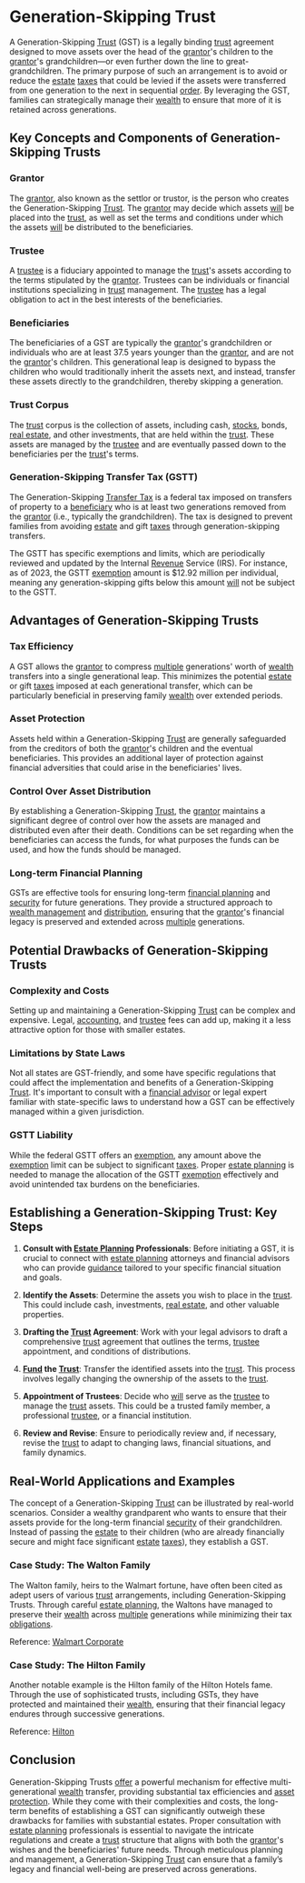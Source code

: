 # Generation-Skipping Trust

A Generation-Skipping [Trust](../t/trust.md) (GST) is a legally binding [trust](../t/trust.md) agreement designed to move assets over the head of the [grantor](../g/grantor.md)'s children to the [grantor](../g/grantor.md)'s grandchildren—or even further down the line to great-grandchildren. The primary purpose of such an arrangement is to avoid or reduce the [estate](../e/estate.md) [taxes](../t/taxes.md) that could be levied if the assets were transferred from one generation to the next in sequential [order](../o/order.md). By leveraging the GST, families can strategically manage their [wealth](../w/wealth.md) to ensure that more of it is retained across generations.

## Key Concepts and Components of Generation-Skipping Trusts

### Grantor
The [grantor](../g/grantor.md), also known as the settlor or trustor, is the person who creates the Generation-Skipping [Trust](../t/trust.md). The [grantor](../g/grantor.md) may decide which assets [will](../w/will.md) be placed into the [trust](../t/trust.md), as well as set the terms and conditions under which the assets [will](../w/will.md) be distributed to the beneficiaries.

### Trustee
A [trustee](../t/trustee.md) is a fiduciary appointed to manage the [trust](../t/trust.md)'s assets according to the terms stipulated by the [grantor](../g/grantor.md). Trustees can be individuals or financial institutions specializing in [trust](../t/trust.md) management. The [trustee](../t/trustee.md) has a legal obligation to act in the best interests of the beneficiaries.

### Beneficiaries
The beneficiaries of a GST are typically the [grantor](../g/grantor.md)'s grandchildren or individuals who are at least 37.5 years younger than the [grantor](../g/grantor.md), and are not the [grantor](../g/grantor.md)'s children. This generational leap is designed to bypass the children who would traditionally inherit the assets next, and instead, transfer these assets directly to the grandchildren, thereby skipping a generation.

### Trust Corpus
The [trust](../t/trust.md) corpus is the collection of assets, including cash, [stocks](../s/stock.md), bonds, [real estate](../r/real_estate.md), and other investments, that are held within the [trust](../t/trust.md). These assets are managed by the [trustee](../t/trustee.md) and are eventually passed down to the beneficiaries per the [trust](../t/trust.md)'s terms.

### Generation-Skipping Transfer Tax (GSTT)
The Generation-Skipping [Transfer Tax](../t/transfer_tax.md) is a federal tax imposed on transfers of property to a [beneficiary](../b/beneficiary.md) who is at least two generations removed from the [grantor](../g/grantor.md) (i.e., typically the grandchildren). The tax is designed to prevent families from avoiding [estate](../e/estate.md) and gift [taxes](../t/taxes.md) through generation-skipping transfers.

The GSTT has specific exemptions and limits, which are periodically reviewed and updated by the Internal [Revenue](../r/revenue.md) Service (IRS). For instance, as of 2023, the GSTT [exemption](../e/exemption.md) amount is $12.92 million per individual, meaning any generation-skipping gifts below this amount [will](../w/will.md) not be subject to the GSTT.

## Advantages of Generation-Skipping Trusts

### Tax Efficiency
A GST allows the [grantor](../g/grantor.md) to compress [multiple](../m/multiple.md) generations' worth of [wealth](../w/wealth.md) transfers into a single generational leap. This minimizes the potential [estate](../e/estate.md) or gift [taxes](../t/taxes.md) imposed at each generational transfer, which can be particularly beneficial in preserving family [wealth](../w/wealth.md) over extended periods.

### Asset Protection
Assets held within a Generation-Skipping [Trust](../t/trust.md) are generally safeguarded from the creditors of both the [grantor](../g/grantor.md)'s children and the eventual beneficiaries. This provides an additional layer of protection against financial adversities that could arise in the beneficiaries' lives.

### Control Over Asset Distribution
By establishing a Generation-Skipping [Trust](../t/trust.md), the [grantor](../g/grantor.md) maintains a significant degree of control over how the assets are managed and distributed even after their death. Conditions can be set regarding when the beneficiaries can access the funds, for what purposes the funds can be used, and how the funds should be managed.

### Long-term Financial Planning
GSTs are effective tools for ensuring long-term [financial planning](../f/financial_planning.md) and [security](../s/security.md) for future generations. They provide a structured approach to [wealth management](../w/wealth_management.md) and [distribution](../d/distribution.md), ensuring that the [grantor](../g/grantor.md)'s financial legacy is preserved and extended across [multiple](../m/multiple.md) generations.

## Potential Drawbacks of Generation-Skipping Trusts

### Complexity and Costs
Setting up and maintaining a Generation-Skipping [Trust](../t/trust.md) can be complex and expensive. Legal, [accounting](../a/accounting.md), and [trustee](../t/trustee.md) fees can add up, making it a less attractive option for those with smaller estates.

### Limitations by State Laws
Not all states are GST-friendly, and some have specific regulations that could affect the implementation and benefits of a Generation-Skipping [Trust](../t/trust.md). It's important to consult with a [financial advisor](../f/financial_advisor.md) or legal expert familiar with state-specific laws to understand how a GST can be effectively managed within a given jurisdiction.

### GSTT Liability
While the federal GSTT offers an [exemption](../e/exemption.md), any amount above the [exemption](../e/exemption.md) limit can be subject to significant [taxes](../t/taxes.md). Proper [estate planning](../e/estate_planning.md) is needed to manage the allocation of the GSTT [exemption](../e/exemption.md) effectively and avoid unintended tax burdens on the beneficiaries.

## Establishing a Generation-Skipping Trust: Key Steps

1. **Consult with [Estate Planning](../e/estate_planning.md) Professionals**: Before initiating a GST, it is crucial to connect with [estate planning](../e/estate_planning.md) attorneys and financial advisors who can provide [guidance](../g/guidance.md) tailored to your specific financial situation and goals.

2. **Identify the Assets**: Determine the assets you wish to place in the [trust](../t/trust.md). This could include cash, investments, [real estate](../r/real_estate.md), and other valuable properties.

3. **Drafting the [Trust](../t/trust.md) Agreement**: Work with your legal advisors to draft a comprehensive [trust](../t/trust.md) agreement that outlines the terms, [trustee](../t/trustee.md) appointment, and conditions of distributions.

4. **[Fund](../f/fund.md) the [Trust](../t/trust.md)**: Transfer the identified assets into the [trust](../t/trust.md). This process involves legally changing the ownership of the assets to the [trust](../t/trust.md).

5. **Appointment of Trustees**: Decide who [will](../w/will.md) serve as the [trustee](../t/trustee.md) to manage the [trust](../t/trust.md) assets. This could be a trusted family member, a professional [trustee](../t/trustee.md), or a financial institution.

6. **Review and Revise**: Ensure to periodically review and, if necessary, revise the [trust](../t/trust.md) to adapt to changing laws, financial situations, and family dynamics.

## Real-World Applications and Examples

The concept of a Generation-Skipping [Trust](../t/trust.md) can be illustrated by real-world scenarios. Consider a wealthy grandparent who wants to ensure that their assets provide for the long-term financial [security](../s/security.md) of their grandchildren. Instead of passing the [estate](../e/estate.md) to their children (who are already financially secure and might face significant [estate](../e/estate.md) [taxes](../t/taxes.md)), they establish a GST.

### Case Study: The Walton Family

The Walton family, heirs to the Walmart fortune, have often been cited as adept users of various [trust](../t/trust.md) arrangements, including Generation-Skipping Trusts. Through careful [estate planning](../e/estate_planning.md), the Waltons have managed to preserve their [wealth](../w/wealth.md) across [multiple](../m/multiple.md) generations while minimizing their tax [obligations](../o/obligation.md).

Reference: [Walmart Corporate](https://corporate.walmart.com/)

### Case Study: The Hilton Family

Another notable example is the Hilton family of the Hilton Hotels fame. Through the use of sophisticated trusts, including GSTs, they have protected and maintained their [wealth](../w/wealth.md), ensuring that their financial legacy endures through successive generations.

Reference: [Hilton](https://www.hilton.com/)

## Conclusion

Generation-Skipping Trusts [offer](../o/offer.md) a powerful mechanism for effective multi-generational [wealth](../w/wealth.md) transfer, providing substantial tax efficiencies and [asset protection](../a/asset_protection.md). While they come with their complexities and costs, the long-term benefits of establishing a GST can significantly outweigh these drawbacks for families with substantial estates. Proper consultation with [estate planning](../e/estate_planning.md) professionals is essential to navigate the intricate regulations and create a [trust](../t/trust.md) structure that aligns with both the [grantor](../g/grantor.md)'s wishes and the beneficiaries' future needs. Through meticulous planning and management, a Generation-Skipping [Trust](../t/trust.md) can ensure that a family’s legacy and financial well-being are preserved across generations.